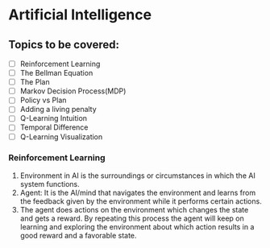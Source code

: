 # Artificial Intelligence

## Topics to be covered:
- [ ] Reinforcement Learning
- [ ] The Bellman Equation
- [ ] The Plan
- [ ] Markov Decision Process(MDP)
- [ ] Policy vs Plan
- [ ] Adding a living penalty
- [ ] Q-Learning Intuition
- [ ] Temporal Difference
- [ ] Q-Learning Visualization

### Reinforcement Learning
1) Environment in AI is the surroundings or circumstances in which the AI system functions.
2) Agent: It is the AI/mind that navigates the environment and learns from the feedback given by the environment while it performs certain actions.
3) The agent does actions on the environment which changes the state and gets a reward. By repeating this process the agent will keep on learning and exploring the environment about which action results in a good reward and a favorable state.


